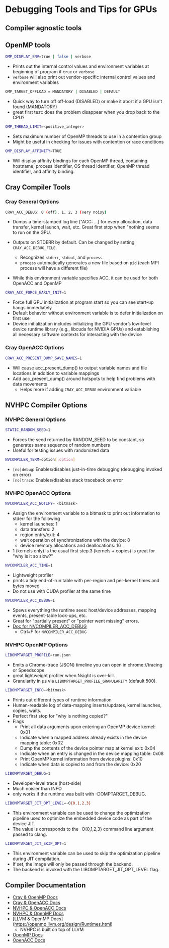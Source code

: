 # Debugging Tools and Tips for GPUs

## Compiler agnostic tools

## OpenMP tools
```bash
OMP_DISPLAY_ENV=true | false | verbose
```
- Prints out the internal control values and environment variables at beginning of program if `true` or `verbose`
- `verbose` will also print out vendor-specific internal control values and environment variables

```bash
OMP_TARGET_OFFLOAD = MANDATORY | DISABLED | DEFAULT
```
- Quick way to turn off off-load (DISABLED) or make it abort if a GPU isn't found (MANDATORY)
- great first test: does the problem disappear when you drop back to the CPU? 

```bash
OMP_THREAD_LIMIT=<positive_integer>
```
- Sets maximum number of OpenMP threads to use in a contention group
- Might be useful in checking for issues with contention or race conditions

```bash
OMP_DISPLAY_AFFINITY=TRUE
```
- Will display affinity bindings for each OpenMP thread, containing hostname, process identifier, OS thread identifier, OpenMP thread identifier, and affinity binding.

## Cray Compiler Tools

### Cray General Options

```bash
CRAY_ACC_DEBUG: 0 (off), 1, 2, 3 (very noisy)
```
- Dumps a time-stamped log line ("ACC: …) for every allocation, data transfer, kernel launch, wait, etc. Great first stop when "nothing seems to run on the GPU.

- Outputs on STDERR by default. Can be changed by setting `CRAY_ACC_DEBUG_FILE`. 
  - Recognizes `stderr`, `stdout`, and `process`.
  - `process` automatically generates a new file based on `pid` (each MPI process will have a different file)

- While this environment variable specifies ACC, it can be used for both OpenACC and OpenMP

```bash
CRAY_ACC_FORCE_EARLY_INIT=1
```
- Force full GPU initialization at program start so you can see start-up hangs immediately
- Default behavior without environment variable is to defer initialization on first use
-  Device initialization includes initializing the GPU vendor’s low-level device runtime library (e.g., libcuda for NVIDIA GPUs) and establishing all necessary software contexts for interacting with the device

### Cray OpenACC Options

```bash
CRAY_ACC_PRESENT_DUMP_SAVE_NAMES=1
```
- Will cause acc_present_dump() to output variable names and file locations in addition to variable mappings
- Add acc_present_dump() around hotspots to help find problems with data movements
  - Helps more if adding `CRAY_ACC_DEBUG` environment variable

## NVHPC Compiler Options

### NVHPC General Options

```bash
STATIC_RANDOM_SEED=1
```
- Forces the seed returned by RANDOM_SEED to be constant, so generates same sequence of random numbers 
- Useful for testing issues with randomized data

```bash
NVCOMPILER_TERM=option[,option]
```
- `[no]debug`: Enables/disables just-in-time debugging (debugging invoked on error)
- `[no]trace`: Enables/disables stack traceback on error

### NVHPC OpenACC Options

```bash
NVCOMPILER_ACC_NOTIFY= <bitmask>
```
- Assign the environment variable to a bitmask to print out information to stderr for the following
  - kernel launches: 1
  - data transfers: 2
  - region entry/exit: 4
  - wait operation of synchronizations with the device: 8
  - device memory allocations and deallocations: 16
- 1 (kernels only) is the usual first step.3 (kernels + copies) is great for "why is it so slow?" 

```bash
NVCOMPILER_ACC_TIME=1
```
- Lightweight profiler
- prints a tidy end-of-run table with per-region and per-kernel times and bytes moved
- Do not use with CUDA profiler at the same time

```bash
NVCOMPILER_ACC_DEBUG=1
```
- Spews everything the runtime sees: host/device addresses, mapping events, present-table look-ups, etc.
- Great for "partially present" or "pointer went missing" errors. 
- [Doc for NVCOMPILER_ACC_DEBUG](https://docs.nvidia.com/hpc-sdk/archive/20.9/pdf/hpc209openacc_gs.pdf)
  - Ctrl+F for `NVCOMPILER_ACC_DEBUG`

### NVHPC OpenMP Options

```bash
LIBOMPTARGET_PROFILE=run.json
```
- Emits a Chrome-trace (JSON) timeline you can open in chrome://tracing or Speedscope
- great lightweight profiler when Nsight is over-kill.
- Granularity in µs via `LIBOMPTARGET_PROFILE_GRANULARITY` (default 500).

```bash
LIBOMPTARGET_INFO=<bitmask>
```
- Prints out different types of runtime information
- Human-readable log of data-mapping inserts/updates, kernel launches, copies, waits.
- Perfect first stop for "why is nothing copied?" 
- Flags
  - Print all data arguments upon entering an OpenMP device kernel: 0x01
  - Indicate when a mapped address already exists in the device mapping table: 0x02
  - Dump the contents of the device pointer map at kernel exit: 0x04
  - Indicate when an entry is changed in the device mapping table: 0x08
  - Print OpenMP kernel information from device plugins: 0x10
  - Indicate when data is copied to and from the device: 0x20

```bash
LIBOMPTARGET_DEBUG=1
```
- Developer-level trace (host-side)
- Much noisier than INFO
- only works if the runtime was built with -DOMPTARGET_DEBUG.

```bash
LIBOMPTARGET_JIT_OPT_LEVEL=-O{0,1,2,3}
```
- This environment variable can be used to change the optimization pipeline used to optimize the embedded device code as part of the device JIT. 
- The value is corresponds to the -O{0,1,2,3} command line argument passed to clang.

```bash
LIBOMPTARGET_JIT_SKIP_OPT=1
```
- This environment variable can be used to skip the optimization pipeline during JIT compilation.
- If set, the image will only be passed through the backend.
- The backend is invoked with the LIBOMPTARGET_JIT_OPT_LEVEL flag.

## Compiler Documentation
- [Cray & OpenMP Docs](https://cpe.ext.hpe.com/docs/24.11/cce/man7/intro_openmp.7.html#environment-variables)
- [Cray & OpenACC Docs](https://cpe.ext.hpe.com/docs/24.11/cce/man7/intro_openacc.7.html#environment-variables)
- [NVHPC & OpenACC Docs](https://docs.nvidia.com/hpc-sdk/compilers/hpc-compilers-user-guide/index.html?highlight=NVCOMPILER_#environment-variables)
- [NVHPC & OpenMP Docs](https://docs.nvidia.com/hpc-sdk/compilers/hpc-compilers-user-guide/index.html?highlight=NVCOMPILER_#id2)
- [LLVM & OpenMP Docs] (https://openmp.llvm.org/design/Runtimes.html)
    - NVHPC is built on top of LLVM
- [OpenMP Docs](https://www.openmp.org/spec-html/5.1/openmp.html)
- [OpenACC Docs](https://www.openacc.org/sites/default/files/inline-files/OpenACC.2.7.pdf)